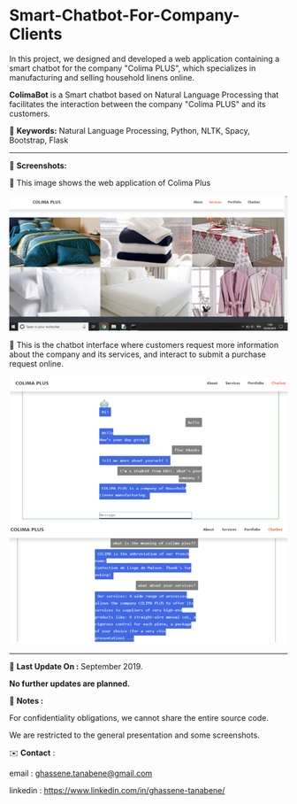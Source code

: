 # Smart-Chatbot-For-Company-Clients

In this project, we designed and developed a web application containing a smart chatbot for the company "Colima PLUS", which specializes in manufacturing and selling household linens online.

**ColimaBot** is a Smart chatbot based on Natural Language Processing that facilitates the interaction between the company "Colima PLUS" and its customers.

📍 **Keywords:** Natural Language Processing, Python, NLTK, Spacy, Bootstrap, Flask

<hr>

📍 **Screenshots:**

📝 This image shows the web application of Colima Plus 

<img src="UI3.png">

📝 This is the chatbot interface where customers request more information about the company and its services, and interact to submit a purchase request online.

<img src="UI1.png">

<img src="UI2.png">

<hr>

📅 **Last Update On :** September 2019.

**No further updates are planned.**

📢 **Notes :**

For confidentiality obligations, we cannot share the entire source code. 

We are restricted to the general presentation and some screenshots.


✉️ **Contact** : 

email : ghassene.tanabene@gmail.com

linkedin : https://www.linkedin.com/in/ghassene-tanabene/
